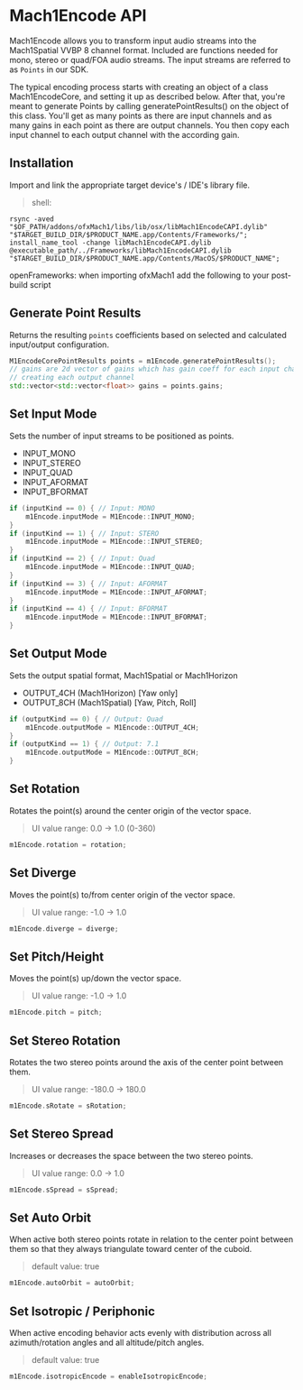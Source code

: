 # Mach1Encode API

Mach1Encode allows you to transform input audio streams into the Mach1Spatial VVBP 8 channel format. Included are functions needed for mono, stereo or quad/FOA audio streams. The input streams are referred to as `Points` in our SDK.

The typical encoding process starts with creating an object of a class Mach1EncodeCore, and setting it up as described below. After that, you're meant to generate Points by calling generatePointResults() on the object of this class. You'll get as many points as there are input channels and as many gains in each point as there are output channels. You then copy each input channel to each output channel with the according gain.

## Installation
Import and link the appropriate target device's / IDE's library file. 

> shell:

```
rsync -aved  "$OF_PATH/addons/ofxMach1/libs/lib/osx/libMach1EncodeCAPI.dylib" "$TARGET_BUILD_DIR/$PRODUCT_NAME.app/Contents/Frameworks/";
install_name_tool -change libMach1EncodeCAPI.dylib @executable_path/../Frameworks/libMach1EncodeCAPI.dylib "$TARGET_BUILD_DIR/$PRODUCT_NAME.app/Contents/MacOS/$PRODUCT_NAME";
```
<aside class="notice">openFrameworks: when importing ofxMach1 add the following to your post-build script</aside>

## Generate Point Results
Returns the resulting `points` coefficients based on selected and calculated input/output configuration.

```cpp
M1EncodeCorePointResults points = m1Encode.generatePointResults();
// gains are 2d vector of gains which has gain coeff for each input channel
// creating each output channel
std::vector<std::vector<float>> gains = points.gains;
```

## Set Input Mode
Sets the number of input streams to be positioned as points.

 - INPUT_MONO
 - INPUT_STEREO
 - INPUT_QUAD
 - INPUT_AFORMAT
 - INPUT_BFORMAT

```cpp
if (inputKind == 0) { // Input: MONO
    m1Encode.inputMode = M1Encode::INPUT_MONO;
}
if (inputKind == 1) { // Input: STERO
    m1Encode.inputMode = M1Encode::INPUT_STEREO;
}
if (inputKind == 2) { // Input: Quad
    m1Encode.inputMode = M1Encode::INPUT_QUAD;
}
if (inputKind == 3) { // Input: AFORMAT
    m1Encode.inputMode = M1Encode::INPUT_AFORMAT;
}
if (inputKind == 4) { // Input: BFORMAT
    m1Encode.inputMode = M1Encode::INPUT_BFORMAT;
}
```

## Set Output Mode
Sets the output spatial format, Mach1Spatial or Mach1Horizon

 - OUTPUT_4CH (Mach1Horizon) [Yaw only]
 - OUTPUT_8CH (Mach1Spatial) [Yaw, Pitch, Roll]

```cpp
if (outputKind == 0) { // Output: Quad
    m1Encode.outputMode = M1Encode::OUTPUT_4CH;
}
if (outputKind == 1) { // Output: 7.1
    m1Encode.outputMode = M1Encode::OUTPUT_8CH;
}
```

## Set Rotation
Rotates the point(s) around the center origin of the vector space.

> UI value range: 0.0 -> 1.0 (0-360)

```cpp
m1Encode.rotation = rotation;
```

## Set Diverge
Moves the point(s) to/from center origin of the vector space.

> UI value range: -1.0 -> 1.0

```cpp
m1Encode.diverge = diverge;
```

## Set Pitch/Height
Moves the point(s) up/down the vector space.

> UI value range: -1.0 -> 1.0

```cpp
m1Encode.pitch = pitch;
```

## Set Stereo Rotation
Rotates the two stereo points around the axis of the center point between them.

> UI value range: -180.0 -> 180.0

```cpp
m1Encode.sRotate = sRotation;
```

## Set Stereo Spread
Increases or decreases the space between the two stereo points. 

> UI value range: 0.0 -> 1.0

```cpp
m1Encode.sSpread = sSpread;
```

## Set Auto Orbit
When active both stereo points rotate in relation to the center point between them so that they always triangulate toward center of the cuboid.

> default value: true

```cpp
m1Encode.autoOrbit = autoOrbit;
```

## Set Isotropic / Periphonic
When active encoding behavior acts evenly with distribution across all azimuth/rotation angles and all altitude/pitch angles.

> default value: true

```cpp
m1Encode.isotropicEncode = enableIsotropicEncode;
```
